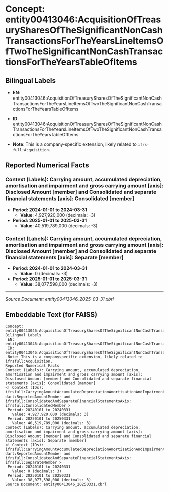# Concept: entity00413046:AcquisitionOfTreasurySharesOfTheSignificantNonCashTransactionsForTheYearsLineItemsOfTwoTheSignificantNonCashTransactionsForTheYearsTableOfItems

## Bilingual Labels
- **EN**: entity00413046:AcquisitionOfTreasurySharesOfTheSignificantNonCashTransactionsForTheYearsLineItemsOfTwoTheSignificantNonCashTransactionsForTheYearsTableOfItems

- **ID**: entity00413046:AcquisitionOfTreasurySharesOfTheSignificantNonCashTransactionsForTheYearsLineItemsOfTwoTheSignificantNonCashTransactionsForTheYearsTableOfItems
- **Note**: This is a company-specific extension, likely related to `ifrs-full:Acquisition`.

## Reported Numerical Facts

### **Context (Labels): Carrying amount, accumulated depreciation, amortisation and impairment and gross carrying amount [axis]: Disclosed Amount [member] and Consolidated and separate financial statements [axis]: Consolidated [member]**
<!-- Context (IDs): ifrs-full:CarryingAmountAccumulatedDepreciationAmortisationAndImpairmentAndGrossCarryingAmountAxis: dart:ReportedAmountMember and ifrs-full:ConsolidatedAndSeparateFinancialStatementsAxis: ifrs-full:ConsolidatedMember -->
- **Period: 2024-01-01 to 2024-03-31**
  - **Value**: 4,927,920,000 (decimals: -3)
- **Period: 2025-01-01 to 2025-03-31**
  - **Value**: 40,519,789,000 (decimals: -3)

### **Context (Labels): Carrying amount, accumulated depreciation, amortisation and impairment and gross carrying amount [axis]: Disclosed Amount [member] and Consolidated and separate financial statements [axis]: Separate [member]**
<!-- Context (IDs): ifrs-full:CarryingAmountAccumulatedDepreciationAmortisationAndImpairmentAndGrossCarryingAmountAxis: dart:ReportedAmountMember and ifrs-full:ConsolidatedAndSeparateFinancialStatementsAxis: ifrs-full:SeparateMember -->
- **Period: 2024-01-01 to 2024-03-31**
  - **Value**: 0 (decimals: -3)
- **Period: 2025-01-01 to 2025-03-31**
  - **Value**: 38,077,598,000 (decimals: -3)

---
*Source Document: entity00413046_2025-03-31.xbrl*
## Embeddable Text (for FAISS)
```text
Concept: entity00413046:AcquisitionOfTreasurySharesOfTheSignificantNonCashTransactionsForTheYearsLineItemsOfTwoTheSignificantNonCashTransactionsForTheYearsTableOfItems
Bilingual Labels
 EN: entity00413046:AcquisitionOfTreasurySharesOfTheSignificantNonCashTransactionsForTheYearsLineItemsOfTwoTheSignificantNonCashTransactionsForTheYearsTableOfItems
 ID: entity00413046:AcquisitionOfTreasurySharesOfTheSignificantNonCashTransactionsForTheYearsLineItemsOfTwoTheSignificantNonCashTransactionsForTheYearsTableOfItems
 Note: This is a companyspecific extension, likely related to ifrsfull:Acquisition.
Reported Numerical Facts
Context (Labels): Carrying amount, accumulated depreciation, amortisation and impairment and gross carrying amount [axis]: Disclosed Amount [member] and Consolidated and separate financial statements [axis]: Consolidated [member]
<! Context (IDs): ifrsfull:CarryingAmountAccumulatedDepreciationAmortisationAndImpairmentAndGrossCarryingAmountAxis: dart:ReportedAmountMember and ifrsfull:ConsolidatedAndSeparateFinancialStatementsAxis: ifrsfull:ConsolidatedMember >
 Period: 20240101 to 20240331
   Value: 4,927,920,000 (decimals: 3)
 Period: 20250101 to 20250331
   Value: 40,519,789,000 (decimals: 3)
Context (Labels): Carrying amount, accumulated depreciation, amortisation and impairment and gross carrying amount [axis]: Disclosed Amount [member] and Consolidated and separate financial statements [axis]: Separate [member]
<! Context (IDs): ifrsfull:CarryingAmountAccumulatedDepreciationAmortisationAndImpairmentAndGrossCarryingAmountAxis: dart:ReportedAmountMember and ifrsfull:ConsolidatedAndSeparateFinancialStatementsAxis: ifrsfull:SeparateMember >
 Period: 20240101 to 20240331
   Value: 0 (decimals: 3)
 Period: 20250101 to 20250331
   Value: 38,077,598,000 (decimals: 3)
Source Document: entity00413046_20250331.xbrl
```